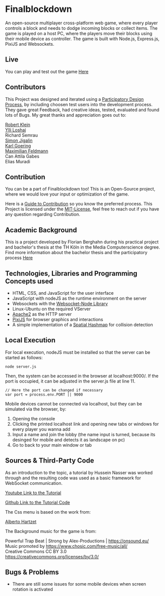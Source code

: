 #  Finalblockdown
An open-source multiplayer cross-platform web game, where every player controls a block and needs to dodge incoming blocks or collect items. The game is played on a host PC, where the players move their blocks using their mobile device as controller. The game is built with Node.js, Express.js, PixiJS and Websockets.

## Live

You can play and test out the game [Here](https://final-blockdown.de/)

## Contributors
This Project was designed and iterated using a [Participatory Design Process](https://www.interaction-design.org/literature/topics/participatory-design), by including choosen test users into the development process.  
They gave great Feedback, had creative ideas, tested, evaluated and found lots of Bugs. My great thanks and appreciation goes out to:

[Robert Klein](https://github.com/robertKlein02)  
[Ylli Loshaj](https://github.com/yloshaj-test)  
Richard Semrau  
[Simon Jigalin](https://github.com/copilot-ss-test)  
[Karl Goering](https://github.com/KarlCJ-test)  
[Maximilian Feldmann](https://github.com/MaximilianFeldmann-test)  
Can Attila Gabes  
Elias Muradi  


## Contribution
You can be a part of Finalblockdown too! This is an Open-Source project, where we would love your input or optimization of the game.

Here is a [Guide to Contribution](https://github.com/fberghahn/Final-Blockdown/blob/main/CONTRIBUTING.md) so you know the preferred process. 
This Project is licensed under the [MIT-License](https://github.com/fberghahn/Final-Blockdown/blob/main/LICENSE.txt), feel free to reach out if you have any question regarding Contribution.

## Academic Background

This is a project developed by Florian Berghahn during his practical project and bachelor's thesis at the TH Köln in the Media Computerscience degree. Find more information about the bachelor thesis and the participatory process [Here](https://final-blockdown.de/pages/projectInfo.html)



## Technologies, Libraries and Programming Concepts used
- HTML, CSS, and JavaScript for the user interface
- JavaScript with nodeJS as the runtime environment on the server
- Websockets with the [Websocket-Node Library](https://github.com/theturtle32/WebSocket-Node)
- Linux-Ubuntu on the required VServer
- [Apache2](https://httpd.apache.org/) as the HTTP server
- [PixiJS](https://pixijs.com/) for browser graphics and interactions
- A simple implementation of a [Spatial Hashmap](https://www.gamedev.net/tutorials/programming/general-and-gameplay-programming/spatial-hashing-r2697/) for collision detection 

## Local Execution

For local execution, nodeJS must be installed so that the server can be started as follows:
```
node server.js
```

Then, the system can be accessed in the browser at localhost:9000/. If the port is occupied, it can be adjusted in the server.js file at line 11.
```
// Here the port can be changed if necessary
var port = process.env.PORT || 9000
```
Mobile devices cannot be connected via localhost, but they can be simulated via the browser, by:

1. Opening the console
2. Clicking the printed localhost link and opening new tabs or windows for every player you wanna add
3. Input a name and join the lobby (the name input is turned, because its desinged for mobile and detects it as landscape on pc) 
4. Go to back to your main window or tab


## Sources & Third-Party Code
As an introduction to the topic, a tutorial by Hussein Nasser was worked through and the resulting code was used as a basic framework for WebSocket communication.

[Youtube Link to the Tutorial](https://www.youtube.com/watch?v=cXxEiWudIUY)

[Github Link to the Tutorial Code](https://github.com/hnasr/javascript_playground/tree/master/websocket-cell-game)

The Css menu is based on the work from: 

[Alberto Hartzet](https://gist.github.com/richardmax/2301a77633e17cb16fdcf587551c4e2f)

The Background music for the game is from:

Powerful Trap Beat | Strong by Alex-Productions | https://onsound.eu/  
Music promoted by https://www.chosic.com/free-music/all/  
Creative Commons CC BY 3.0  
https://creativecommons.org/licenses/by/3.0/

## Bugs & Problems

- There are still some issues for some mobile devices when screen rotation is activated
